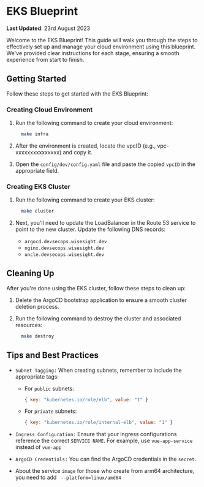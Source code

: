 # EKS Blueprint

**Last Updated**: 23rd August 2023

Welcome to the EKS Blueprint! This guide will walk you through the steps to effectively set up and manage your cloud environment using this blueprint. We've provided clear instructions for each stage, ensuring a smooth experience from start to finish.

## Getting Started

Follow these steps to get started with the EKS Blueprint:

### Creating Cloud Environment

1. Run the following command to create your cloud environment:

   ```sh
     make infra
   ```

2. After the environment is created, locate the vpcID (e.g., vpc-xxxxxxxxxxxxxxx) and copy it.

3. Open the `config/dev/config.yaml` file and paste the copied `vpcID` in the appropriate field.

### Creating EKS Cluster

1. Run the following command to create your EKS cluster:

   ```sh
     make cluster
   ```

2. Next, you'll need to update the LoadBalancer in the Route 53 service to point to the new cluster. Update the following DNS records:

   - `argocd.devsecops.wisesight.dev`
   - `nginx.devsecops.wisesight.dev`
   - `uncle.devsecops.wisesight.dev`

## Cleaning Up

After you're done using the EKS cluster, follow these steps to clean up:

1. Delete the ArgoCD bootstrap application to ensure a smooth cluster deletion process.

2. Run the following command to destroy the cluster and associated resources:

   ```sh
     make destroy
   ```

## Tips and Best Practices

- `Subnet Tagging:` When creating subnets, remember to include the appropriate tags:
  - For `public` subnets:
    ```js
    { key: "kubernetes.io/role/elb", value: "1" }
    ```
  - For `private` subnets:
    ```js
    { key: "kubernetes.io/role/internal-elb", value: "1" }
    ```
- `Ingress Configuration:` Ensure that your ingress configurations reference the correct `SERVICE NAME`. For example, use `vue-app-service` instead of `vue-app`

- `ArgoCD Credentials:` You can find the ArgoCD credentials in the `secret`.

- About the service `image` for those who create from arm64 architecture, you need to add ` --platform=linux/amd64`
